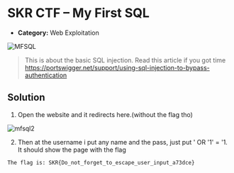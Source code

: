 # SKR CTF – My First SQL

* **Category:** Web Exploitation

![MFSQL](https://user-images.githubusercontent.com/65973879/201051188-6023984a-77a8-469b-99b4-7a5cbdbff2b0.png)

> This is about the basic SQL injection. Read this article if you got time https://portswigger.net/support/using-sql-injection-to-bypass-authentication

## Solution

1. Open the website and it redirects here.(without the flag tho)

![mfsql2](https://user-images.githubusercontent.com/65973879/201051592-27d68dc6-4a02-456f-b487-c0dde57dd4b4.png)

2. Then at the username i put any name and the pass, just put ' OR '1' = '1. It should show the page with the flag 

```
The flag is: SKR{Do_not_forget_to_escape_user_input_a73dce}
```
